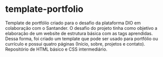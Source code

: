 # template-portfolio
Template de portfólio criado para o desafio da plataforma DIO em colaboração com o Santander.
O desafio do projeto tinha como objetivo a elaboração de um website de estrutura básica com as tags aprendidas. Dessa forma, foi criado um template que pode ser usado para portfólio ou currículo e possui quatro páginas (Início, sobre, projetos e contato). Repositório de HTML básico e CSS intermediário. 
